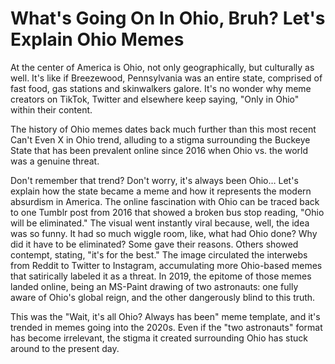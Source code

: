 # What's Going On In Ohio, Bruh? Let's Explain Ohio Memes
At the center of America is Ohio, not only geographically, but culturally as well. It's like if Breezewood, Pennsylvania was an entire state, comprised of fast food, gas stations and skinwalkers galore. It's no wonder why meme creators on TikTok, Twitter and elsewhere keep saying, "Only in Ohio" within their content.

The history of Ohio memes dates back much further than this most recent Can't Even X in Ohio trend, alluding to a stigma surrounding the Buckeye State that has been prevalent online since 2016 when Ohio vs. the world was a genuine threat.

Don't remember that trend? Don't worry, it's always been Ohio… Let's explain how the state became a meme and how it represents the modern absurdism in America.
The online fascination with Ohio can be traced back to one Tumblr post from 2016 that showed a broken bus stop reading, "Ohio will be eliminated." The visual went instantly viral because, well, the idea was so funny. It had so much wiggle room, like, what had Ohio done? Why did it have to be eliminated? Some gave their reasons. Others showed contempt, stating, "it's for the best."
The image circulated the interwebs from Reddit to Twitter to Instagram, accumulating more Ohio-based memes that satirically labeled it as a threat. In 2019, the epitome of those memes landed online, being an MS-Paint drawing of two astronauts: one fully aware of Ohio's global reign, and the other dangerously blind to this truth.

This was the "Wait, it's all Ohio? Always has been" meme template, and it's trended in memes going into the 2020s. Even if the "two astronauts" format has become irrelevant, the stigma it created surrounding Ohio has stuck around to the present day.
